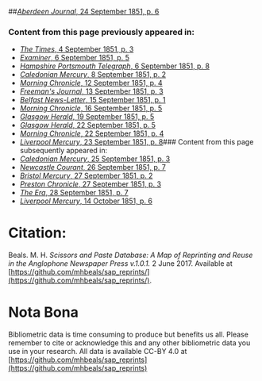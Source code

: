 ##[*Aberdeen Journal*, 24 September 1851, p. 6](https://mhbeals.github.io/sap_html/Aberdeen-Journal/Aberdeen-Journal-24-September-1851-p-6)

### Content from this page previously appeared in:
+ [*The Times*, 4 September 1851, p. 3](https://mhbeals.github.io/sap_html/The-Times/The-Times-4-September-1851-p-3)
+ [*Examiner*, 6 September 1851, p. 5](https://mhbeals.github.io/sap_html/Examiner/Examiner-6-September-1851-p-5)
+ [*Hampshire Portsmouth Telegraph*, 6 September 1851, p. 8](https://mhbeals.github.io/sap_html/Hampshire-Portsmouth-Telegraph/Hampshire-Portsmouth-Telegraph-6-September-1851-p-8)
+ [*Caledonian Mercury*, 8 September 1851, p. 2](https://mhbeals.github.io/sap_html/Caledonian-Mercury/Caledonian-Mercury-8-September-1851-p-2)
+ [*Morning Chronicle*, 12 September 1851, p. 4](https://mhbeals.github.io/sap_html/Morning-Chronicle/Morning-Chronicle-12-September-1851-p-4)
+ [*Freeman's Journal*, 13 September 1851, p. 3](https://mhbeals.github.io/sap_html/Freeman's-Journal/Freeman's-Journal-13-September-1851-p-3)
+ [*Belfast News-Letter*, 15 September 1851, p. 1](https://mhbeals.github.io/sap_html/Belfast-News-Letter/Belfast-News-Letter-15-September-1851-p-1)
+ [*Morning Chronicle*, 16 September 1851, p. 5](https://mhbeals.github.io/sap_html/Morning-Chronicle/Morning-Chronicle-16-September-1851-p-5)
+ [*Glasgow Herald*, 19 September 1851, p. 5](https://mhbeals.github.io/sap_html/Glasgow-Herald/Glasgow-Herald-19-September-1851-p-5)
+ [*Glasgow Herald*, 22 September 1851, p. 5](https://mhbeals.github.io/sap_html/Glasgow-Herald/Glasgow-Herald-22-September-1851-p-5)
+ [*Morning Chronicle*, 22 September 1851, p. 4](https://mhbeals.github.io/sap_html/Morning-Chronicle/Morning-Chronicle-22-September-1851-p-4)
+ [*Liverpool Mercury*, 23 September 1851, p. 8](https://mhbeals.github.io/sap_html/Liverpool-Mercury/Liverpool-Mercury-23-September-1851-p-8)### Content from this page subsequently appeared in:
+ [*Caledonian Mercury*, 25 September 1851, p. 3](https://mhbeals.github.io/sap_html/Caledonian-Mercury/Caledonian-Mercury-25-September-1851-p-3)
+ [*Newcastle Courant*, 26 September 1851, p. 7](https://mhbeals.github.io/sap_html/Newcastle-Courant/Newcastle-Courant-26-September-1851-p-7)
+ [*Bristol Mercury*, 27 September 1851, p. 2](https://mhbeals.github.io/sap_html/Bristol-Mercury/Bristol-Mercury-27-September-1851-p-2)
+ [*Preston Chronicle*, 27 September 1851, p. 3](https://mhbeals.github.io/sap_html/Preston-Chronicle/Preston-Chronicle-27-September-1851-p-3)
+ [*The Era*, 28 September 1851, p. 7](https://mhbeals.github.io/sap_html/The-Era/The-Era-28-September-1851-p-7)
+ [*Liverpool Mercury*, 14 October 1851, p. 6](https://mhbeals.github.io/sap_html/Liverpool-Mercury/Liverpool-Mercury-14-October-1851-p-6)
                    
# Citation: 

Beals. M. H. *Scissors and Paste Database: A Map of Reprinting and Reuse in the Anglophone Newspaper Press v.1.0.1.* 2 June 2017. Available at [https://github.com/mhbeals/sap_reprints/](https://github.com/mhbeals/sap_reprints/). 
                    
# Nota Bona

Bibliometric data is time consuming to produce but benefits us all. Please remember to cite or acknowledge this and any other bibliometric data you use in your research. All data is available CC-BY 4.0 at [https://github.com/mhbeals/sap_reprints](https://github.com/mhbeals/sap_reprints)